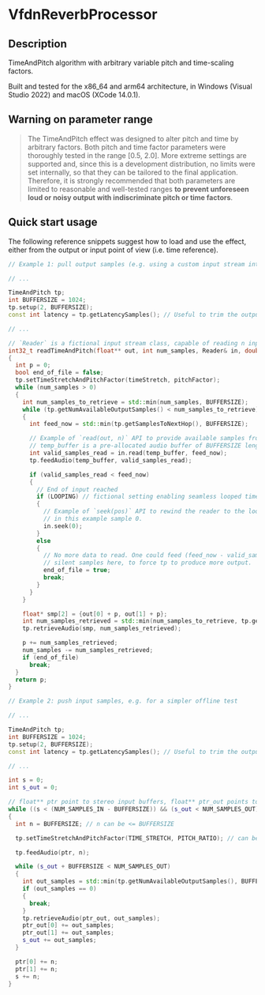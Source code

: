 VfdnReverbProcessor
===================


Description
-----------

TimeAndPitch algorithm with arbitrary variable pitch and time-scaling factors.

Built and tested for the x86_64 and arm64 architecture, in Windows (Visual Studio 2022) and macOS (XCode 14.0.1).

Warning on parameter range
--------------------------

> The TimeAndPitch effect was designed to alter pitch and time by arbitrary factors.
Both pitch and time factor parameters were thoroughly tested in the range [0.5, 2.0].
More extreme settings are supported and, since this is a development distribution, no limits 
were set internally, so that they can be tailored to the final application. Therefore, it is
strongly recommended that both parameters are limited to reasonable and well-tested ranges
**to prevent unforeseen loud or noisy output with indiscriminate pitch or time factors**.


Quick start usage
-----------------

The following reference snippets suggest how to load and use the effect, either from the output or input point of view (i.e. time reference).

```C++
// Example 1: pull output samples (e.g. using a custom input stream interface)

// ...

TimeAndPitch tp;
int BUFFERSIZE = 1024;
tp.setup(2, BUFFERSIZE);
const int latency = tp.getLatencySamples(); // Useful to trim the output's initial silence if needed

// ...

// `Reader` is a fictional input stream class, capable of reading n input samples on demand and seeking a position.
int32_t readTimeAndPitch(float** out, int num_samples, Reader& in, double timeStretch = 1.0, double pitchFactor = 1.0)
{
  int p = 0;
  bool end_of_file = false;
  tp.setTimeStretchAndPitchFactor(timeStretch, pitchFactor);
  while (num_samples > 0)
  {
    int num_samples_to_retrieve = std::min(num_samples, BUFFERSIZE);
    while (tp.getNumAvailableOutputSamples() < num_samples_to_retrieve)
    {
      int feed_now = std::min(tp.getSamplesToNextHop(), BUFFERSIZE);

      // Example of `read(out, n)` API to provide available samples from the current position.
      // temp_buffer is a pre-allocated audio buffer of BUFFERSIZE length.
      int valid_samples_read = in.read(temp_buffer, feed_now);
      tp.feedAudio(temp_buffer, valid_samples_read);

      if (valid_samples_read < feed_now)
      {
        // End of input reached
        if (LOOPING) // fictional setting enabling seamless looped time stretching
        {
          // Example of `seek(pos)` API to rewind the reader to the loop start,
          // in this example sample 0.
          in.seek(0);
        }
        else
        {
          // No more data to read. One could feed (feed_now - valid_samples_read)
          // silent samples here, to force tp to produce more output.
          end_of_file = true;
          break;
        }
      }
    }

    float* smp[2] = {out[0] + p, out[1] + p};
    int num_samples_retrieved = std::min(num_samples_to_retrieve, tp.getNumAvailableOutputSamples());
    tp.retrieveAudio(smp, num_samples_retrieved);

    p += num_samples_retrieved;
    num_samples -= num_samples_retrieved;
    if (end_of_file)
      break;
  }
  return p;
}
```

```C++
// Example 2: push input samples, e.g. for a simpler offline test

// ...

TimeAndPitch tp;
int BUFFERSIZE = 1024;
tp.setup(2, BUFFERSIZE);
const int latency = tp.getLatencySamples(); // Useful to trim the output's initial silence if needed

// ...

int s = 0;
int s_out = 0;

// float** ptr point to stereo input buffers, float** ptr_out points to large engough output buffers
while ((s < (NUM_SAMPLES_IN - BUFFERSIZE)) && (s_out < NUM_SAMPLES_OUT))
{
  int n = BUFFERSIZE; // n can be <= BUFFERSIZE

  tp.setTimeStretchAndPitchFactor(TIME_STRETCH, PITCH_RATIO); // can be changed at block processing level

  tp.feedAudio(ptr, n);

  while (s_out + BUFFERSIZE < NUM_SAMPLES_OUT)
  {
    int out_samples = std::min(tp.getNumAvailableOutputSamples(), BUFFERSIZE);
    if (out_samples == 0)
    {
      break;
    }
    tp.retrieveAudio(ptr_out, out_samples);
    ptr_out[0] += out_samples;
    ptr_out[1] += out_samples;
    s_out += out_samples;
  }

  ptr[0] += n;
  ptr[1] += n;
  s += n;
}
```
